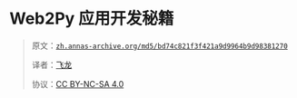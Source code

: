 # Web2Py 应用开发秘籍 

> 原文：[`zh.annas-archive.org/md5/bd74c821f3f421a9d9964b9d98381270`](https://zh.annas-archive.org/md5/bd74c821f3f421a9d9964b9d98381270)
> 
> 译者：[飞龙](https://github.com/wizardforcel)
> 
> 协议：[CC BY-NC-SA 4.0](http://creativecommons.org/licenses/by-nc-sa/4.0/)
